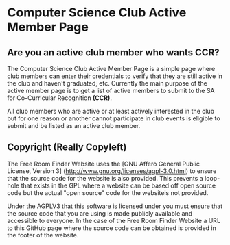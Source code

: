 Computer Science Club Active Member Page
========================================

Are you an active club member who wants CCR?
---------------------------------------------

The Computer Science Club Active Member Page is a simple page where club members can 
enter their credentials to verify that they are still active in the club and haven't 
graduated, etc. Currently the main purpose of the active member page is to get a list of
active members to submit to the SA for Co-Curricular Recognition **(CCR)**.

All club members who are active or at least actively interested in the club but for one
reason or another cannot participate in club events is eligible to submit and be listed
as an active club member.


Copyright (Really Copyleft)
---------------------------

The Free Room Finder Website uses the [GNU Affero General Public License, Version 3]
(http://www.gnu.org/licenses/agpl-3.0.html) to ensure that the source code for the 
website is also provided. This prevents a loop-hole that exists in the GPL where a 
website can be based off open source code but the actual "open source" code for the
websiteis not provided. 

Under the AGPLV3 that this software is licensed under you must ensure that the source 
code that you are using is made publicly available and accessible to everyone. In the
case of the Free Room Finder Website a URL to this GitHub page where the source code 
can be obtained is provided in the footer of the website.
